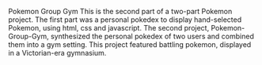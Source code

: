 Pokemon Group Gym
This is the second part of a two-part Pokemon project. The first part was a personal pokedex to display hand-selected Pokemon, using html, css and javascript. The second project, Pokemon-Group-Gym, synthesized the personal pokedex of two users and combined them into a gym setting. This project featured battling pokemon, displayed in a Victorian-era gymnasium.
